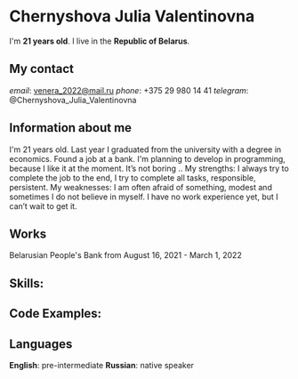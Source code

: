 # Chernyshova Julia Valentinovna
I'm **21 years old**. I live in the **Republic of Belarus**.
## My contact
*email*: venera_2022@mail.ru
*phone*: +375 29 980 14 41
*telegram*: @Chernyshova_Julia_Valentinovna
## Information about me
I'm 21 years old. Last year I graduated from the university with a degree in economics. Found a job at a bank. I'm planning to develop in programming, because I like it at the moment. It’s not boring .. My strengths: I always try to complete the job to the end, I try to complete all tasks, responsible, persistent. My weaknesses: I am often afraid of something, modest and sometimes I do not believe in myself. I have no work experience yet, but I can’t wait to get it.
## Works
Belarusian People's Bank from August 16, 2021 - March 1, 2022
## Skills:
## Code Examples:
## Languages
**English**: pre-intermediate
**Russian**: native speaker
